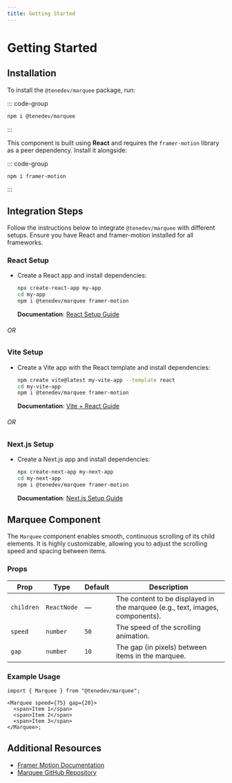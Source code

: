 ```yaml
---
title: Getting Started
---
```


# Getting Started

## Installation

To install the `@tenedev/marquee` package, run:

::: code-group

```bash [npm]
npm i @tenedev/marquee
```

:::

This component is built using **React** and requires the `framer-motion` library as a peer dependency. Install it alongside:

::: code-group

```bash [npm]
npm i framer-motion
```

:::

## Integration Steps

Follow the instructions below to integrate `@tenedev/marquee` with different setups. Ensure you have React and framer-motion installed for all frameworks.

### React Setup

- Create a React app and install dependencies:

   ```bash
   npx create-react-app my-app
   cd my-app
   npm i @tenedev/marquee framer-motion
   ```

   **Documentation**: [React Setup Guide](https://reactjs.org/docs/getting-started.html)

###### OR 

### Vite Setup

- Create a Vite app with the React template and install dependencies:

   ```bash
   npm create vite@latest my-vite-app --template react
   cd my-vite-app
   npm i @tenedev/marquee framer-motion
   ```

   **Documentation**: [Vite + React Guide](https://vitejs.dev/guide/)

###### OR

### Next.js Setup

- Create a Next.js app and install dependencies:

   ```bash
   npx create-next-app my-next-app
   cd my-next-app
   npm i @tenedev/marquee framer-motion
   ```

   **Documentation**: [Next.js Setup Guide](https://nextjs.org/docs/getting-started)

## Marquee Component

The `Marquee` component enables smooth, continuous scrolling of its child elements. It is highly customizable, allowing you to adjust the scrolling speed and spacing between items.

### Props

| Prop       | Type        | Default | Description                                                                  |
| ---------- | ----------- | ------- | ---------------------------------------------------------------------------- |
| `children` | `ReactNode` | —       | The content to be displayed in the marquee (e.g., text, images, components). |
| `speed`    | `number`    | `50`    | The speed of the scrolling animation.                                        |
| `gap`      | `number`    | `10`    | The gap (in pixels) between items in the marquee.                            |

### Example Usage

```tsx
import { Marquee } from "@tenedev/marquee";

<Marquee speed={75} gap={20}>
  <span>Item 1</span>
  <span>Item 2</span>
  <span>Item 3</span>
</Marquee>;
```

## Additional Resources

- [Framer Motion Documentation](https://www.framer.com/motion/)
- [Marquee GitHub Repository](https://github.com/TeneplaysOfficial/marquee)
